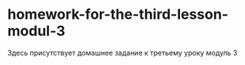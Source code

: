 # homework-for-the-third-lesson-modul-3
Здесь присутствует домашнее задание к третьему уроку модуль 3
